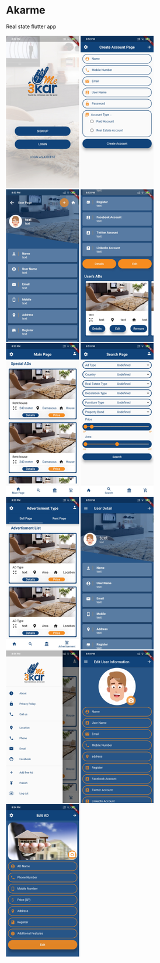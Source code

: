 # Akarme 
Real state flutter app
<br></br>
<img src="screenshots/1.jpg" width=200>
<img src="screenshots/2.jpg" width=200>
<img src="screenshots/3.jpg" width=200>
<img src="screenshots/4.jpg" width=200>
<img src="screenshots/5.jpg" width=200>
<img src="screenshots/6.jpg" width=200>
<img src="screenshots/7.jpg" width=200>
<img src="screenshots/8.jpg" width=200>
<img src="screenshots/9.jpg" width=200>
<img src="screenshots/10.jpg" width=200>
<img src="screenshots/11.jpg" width=200>
